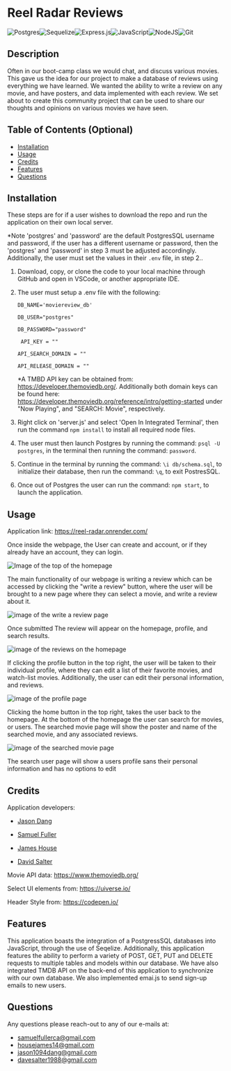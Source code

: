 # Reel Radar Reviews

 ![Postgres](https://img.shields.io/badge/postgres-%23316192.svg?style=for-the-badge&logo=postgresql&logoColor=white)![Sequelize](https://img.shields.io/badge/Sequelize-52B0E7?style=for-the-badge&logo=Sequelize&logoColor=white)![Express.js](https://img.shields.io/badge/express.js-%23404d59.svg?style=for-the-badge&logo=express&logoColor=%2361DAFB)![JavaScript](https://img.shields.io/badge/javascript-%23323330.svg?style=for-the-badge&logo=javascript&logoColor=%23F7DF1E)![NodeJS](https://img.shields.io/badge/node.js-6DA55F?style=for-the-badge&logo=node.js&logoColor=white)![Git](https://img.shields.io/badge/git-%23F05033.svg?style=for-the-badge&logo=git&logoColor=white)

## Description

Often in our boot-camp class we would chat, and discuss various movies. This gave us the idea for our project to make a database of reviews using everything we have learned. We wanted the ability to write a review on any movie, and have posters, and data implemented with each review. We set about to create this community project that can be used to share our thoughts and opinions on various movies we have seen.

## Table of Contents (Optional)

- [Installation](#installation)
- [Usage](#usage)
- [Credits](#credits)
- [Features](#features)
- [Questions](#questions)

## Installation
These steps are for if a user wishes to download the repo and run the application on their own local server.

*Note 'postgres' and 'password' are the default PostgresSQL username and password, if the user has a different username or password, then the 'postgres' and 'password' in step 3 must be adjusted accordingly. Additionally, the user must set the values in their ``.env`` file, in step 2..

1. Download, copy, or clone the code to your local machine through GitHub and open in VSCode, or another appropriate IDE. 

2. The user must setup a .env file with the following:

    ```DB_NAME='moviereview_db'```

    ```DB_USER="postgres"```

    ```DB_PASSWORD="password"```

   ``` API_KEY = ""```

   ```API_SEARCH_DOMAIN = ""```

   ```API_RELEASE_DOMAIN = ""```

   *A TMBD API key can be obtained from: https://developer.themoviedb.org/.
   Additionally both domain keys can be found here: https://developer.themoviedb.org/reference/intro/getting-started under "Now Playing", and "SEARCH: Movie", respectively.

3. Right click on 'server.js' and select 'Open In Integrated Terminal', then run the command ```npm install``` to install all required node files. 

4. The user must then launch Postgres by running the command: ```psql -U postgres```, in the terminal then running the command: ```password```. 

5. Continue in the terminal by running the command: ```\i db/schema.sql```, to initialize their database, then run the command: ```\q```, to exit PostresSQL.

6. Once out of Postgres the user can run the command: ```npm start```, to launch the application.

## Usage

Application link: https://reel-radar.onrender.com/

Once inside the webpage, the User can create and account, or if they already have an account, they can login. 

![Image of the top of the homepage](public\images\homepage.JPG)

The main functionality of our webpage is writing a review which can be accessed by clicking the "write a review" button, where the user will be brought to a new page where they can select a movie, and write a review about it. 

![image of the write a review page](public\images\writeeview.JPG)

Once submitted The review will appear on the homepage, profile, and search results. 

![image of the reviews on the homepage](public\images\reviews.JPG)

If clicking the profile button in the top right, the user will be taken to their individual profile, where they can edit a list of their favorite movies, and watch-list movies. Additionally, the user can edit their personal information, and reviews. 

![image of the profile page](public\images\profile.JPG)

Clicking the home button in the top right, takes the user back to the homepage. At the bottom of the homepage the user can search for movies, or users. 
The searched movie page will show the poster and name of the searched movie, and any associated reviews.

![image of the searched movie page](public\images\searchedmovie.JPG)

The search user page will show a users profile sans their personal information and has no options to edit

## Credits

Application developers:

* <a href="https://github.com/jasondang4"> Jason Dang </a>

* <a href="https://github.com/SamuelFullerCA"> Samuel Fuller </a>

* <a href="https://github.com/housejames"> James House </a>

* <a href="https://github.com/DaveSalterM"> David Salter </a>

Movie API data: https://www.themoviedb.org/

Select UI elements from: https://uiverse.io/

Header Style from: https://codepen.io/


## Features

This application boasts the integration of a PostgressSQL databases into JavaScript, through the use of Seqelize. Additionally, this application features the ability to perform a variety of POST, GET, PUT and DELETE requests to multiple tables and models within our database. We have also integrated TMDB API on the back-end of this application to synchronize with our own database. We also implemented emai.js to send sign-up emails to new users.

## Questions

Any questions please reach-out to any of our e-mails at: 

* samuelfullerca@gmail.com
* housejames14@gmail.com
* jason1094dang@gmail.com
* davesalter1988@gmail.com

